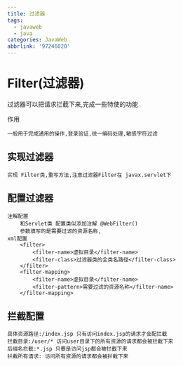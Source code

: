 ```yaml
---
title: 过滤器
tags:
  - javaweb
  - java
categories: JavaWeb
abbrlink: '97246020'
---
```


# Filter(过滤器)

过滤器可以把请求拦截下来,完成一些特使的功能

作用
<!-- more -->
~~~
一般用于完成通用的操作,登录验证,统一编码处理,敏感字符过滤
~~~



## 实现过滤器

~~~
实现 Filter类,重写方法,注意过滤器Filter在 javax.servlet下
~~~

## 配置过滤器

~~~
注解配置
	和Servlet类 配置类似添加注解 @WebFilter()
	参数填写的是需要过滤的资源名称,
xml配置
	<filter>
		<filter-name>虚拟目录</filter-name>
		<filter-class>过滤器类的全类名路径</filter-class>
	</filter>
	<filter-mapping>
		<filter-name>虚拟目录</filter-name>
		<filter-pattern>需要过滤的资源名称</filter-name>
	</filter-mapping>
~~~

## 拦截配置

~~~
具体资源路径:/index.jsp 只有访问index.jsp的请求才会配拦截
拦截目录:/user/* 访问user目录下的所有资源的请求都会被拦截下来
后缀名拦截:*.jsp 只要是访问jsp都会被拦截下来
拦截所有请求: 访问所有资源的请求都会被拦截下来
~~~



